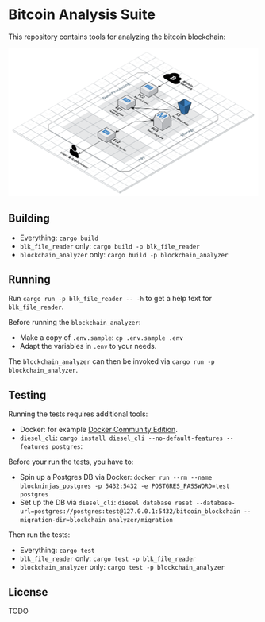 # Bitcoin Analysis Suite

This repository contains tools for analyzing the bitcoin blockchain:

![System Architecture](./system-architecture.png)

## Building

* Everything: `cargo build`
* `blk_file_reader` only: `cargo build -p blk_file_reader`
* `blockchain_analyzer` only: `cargo build -p blockchain_analyzer`

## Running

Run `cargo run -p blk_file_reader -- -h` to get a help text for `blk_file_reader`.

Before running the `blockchain_analyzer`:

* Make a copy of `.env.sample`: `cp .env.sample .env`
* Adapt the variables in `.env` to your needs.

The `blockchain_analyzer` can then be invoked via `cargo run -p blockchain_analyzer`.

## Testing

Running the tests requires additional tools:

* Docker: for example [Docker Community Edition](https://docs.docker.com/install/).
* `diesel_cli`: `cargo install diesel_cli --no-default-features --features postgres`:

Before your run the tests, you have to:

* Spin up a Postgres DB via Docker: `docker run --rm --name blockninjas_postgres -p 5432:5432 -e POSTGRES_PASSWORD=test postgres`
* Set up the DB via `diesel_cli`: `diesel database reset --database-url=postgres://postgres:test@127.0.0.1:5432/bitcoin_blockchain --migration-dir=blockchain_analyzer/migration`

Then run the tests:

* Everything: `cargo test`
* `blk_file_reader` only: `cargo test -p blk_file_reader`
* `blockchain_analyzer` only: `cargo test -p blockchain_analyzer`

## License

TODO
